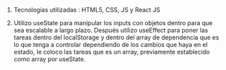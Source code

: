 1) Tecnologias utilizadas : HTML5, CSS, JS y React JS

2) Utilizo useState para manipular los inputs con objetos dentro para que sea escalable a largo plazo. Después utilizo useEffect para poner las tareas dentro del localStorage y dentro del array de dependencia que es lo que tenga a controlar dependiendo de los cambios que haya en el estado, le coloco las tareas que es un array, previamente establecido como array por useState.
